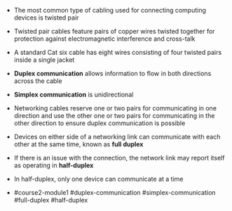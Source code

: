 -   The most common type of cabling used for connecting computing devices is twisted pair
-   Twisted pair cables feature pairs of copper wires twisted together for protection against electromagnetic interference and cross-talk
-   A standard Cat six cable has eight wires consisting of four twisted pairs inside a single jacket
-   **Duplex communication** allows information to flow in both directions across the cable
-   **Simplex communication** is unidirectional
-   Networking cables reserve one or two pairs for communicating in one direction and use the other one or two pairs for communicating in the other direction to ensure duplex communication is possible
-   Devices on either side of a networking link can communicate with each other at the same time, known as **full duplex**
-   If there is an issue with the connection, the network link may report itself as operating in **half-duplex**
-   In half-duplex, only one device can communicate at a time

- #course2-module1 #duplex-communication #simplex-communication #full-duplex #half-duplex